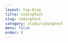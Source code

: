 ```yaml
---
layout: tag-blog
title: CodingTest
slug: codingtest
category: study/codingtest
menu: false
order: 8
---
```


